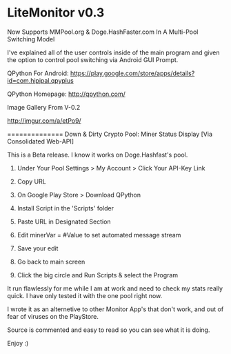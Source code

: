 LiteMonitor v0.3
============
Now Supports MMPool.org & Doge.HashFaster.com In A Multi-Pool Switching Model

I've explained all of the user controls inside of the main program and given the option to control pool switching via Android GUI Prompt.

QPython For Android: https://play.google.com/store/apps/details?id=com.hipipal.qpyplus

QPython Homepage: http://qpython.com/


Image Gallery From V-0.2

http://imgur.com/a/etPo9/

==============
Down &amp; Dirty Crypto Pool: Miner Status Display [Via Consolidated Web-API]

This is a Beta release. I know it works on Doge.Hashfast's pool.

1) Under Your Pool Settings > My Account > Click Your API-Key Link

2) Copy URL

3) On Google Play Store > Download QPython

4) Install Script in the 'Scripts' folder

5) Paste URL in Designated Section

6) Edit minerVar = #Value to set automated message stream

7) Save your edit

8) Go back to main screen

9) Click the big circle and Run Scripts & select the Program

It run flawlessly for me while I am at work and need to check my stats really quick. I have only tested it with the one pool right now. 

I wrote it as an alternetive to other Monitor App's that don't work, and out of fear of viruses on the PlayStore.

Source is commented and easy to read so you can see what it is doing.

Enjoy :)
